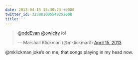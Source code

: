 ```yaml
---
date: 2013-04-15 15:30:23 +0000
twitter_id: 323881005549252608
title: ''
---
```


<blockquote class="twitter-tweet"><p lang="und" dir="ltr"><a href="https://twitter.com/oddEvan?ref_src=twsrc%5Etfw">@oddEvan</a> <a href="https://twitter.com/owlcity?ref_src=twsrc%5Etfw">@owlcity</a> lol</p>&mdash; Marshall Klickman (@mklickman1) <a href="https://twitter.com/mklickman1/status/323879295556677632?ref_src=twsrc%5Etfw">April 15, 2013</a></blockquote>
<script async src="https://platform.twitter.com/widgets.js" charset="utf-8"></script>

@mklickman joke’s on me; that songs playing in my head now.
